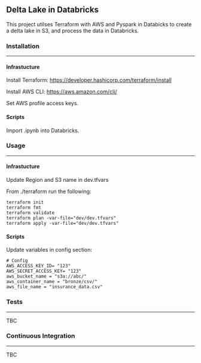 ## Delta Lake in Databricks

This project utilses Terraform with AWS and Pyspark in Databicks to create a delta lake in S3, and process the data in Databricks.

### Installation
------------
#### Infrastucture

Install Terraform: https://developer.hashicorp.com/terraform/install

Install AWS CLI: https://aws.amazon.com/cli/

Set AWS profile access keys.

#### Scripts

Import .ipynb into Databricks.


### Usage
-----
#### Infrastucture

Update Region and S3 name in dev.tfvars

From ./terraform run the following:

    terraform init
    terraform fmt
    terraform validate
    terraform plan -var-file="dev/dev.tfvars"
    terraform apply -var-file="dev/dev.tfvars"

#### Scripts

Update variables in config section:

    # Config
    AWS_ACCESS_KEY_ID= "123"
    AWS_SECRET_ACCESS_KEY= "123"
    aws_bucket_name = "s3a://abc/"
    aws_container_name = "bronze/csv/"
    aws_file_name = "insurance_data.csv"


### Tests
-----
TBC


### Continuous Integration
-----
TBC